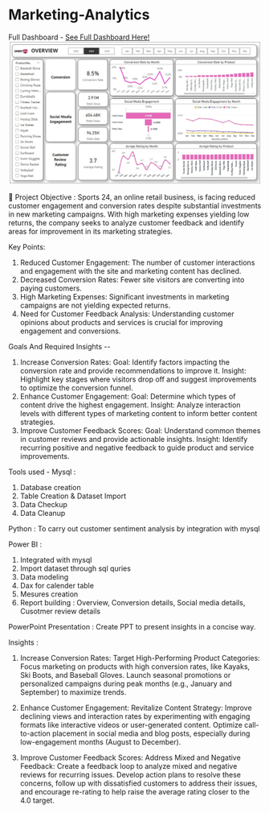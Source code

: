 # Marketing-Analytics

Full Dashboard - [See Full Dashboard Here!](https://app.powerbi.com/view?r=eyJrIjoiMjQ1MjEwMWUtYTRkZi00NWYxLTg1OTAtMzk0NjMyOGQ5MzE2IiwidCI6ImRmODY3OWNkLWE4MGUtNDVkOC05OWFjLWM4M2VkN2ZmOTVhMCJ9)
![See Dashboard](Overview1.jpg)

🎯 Project Objective : 
Sports 24, an online retail business, is facing reduced customer engagement and conversion rates despite substantial investments in new marketing campaigns. With high marketing expenses yielding low returns, 
the company seeks to analyze customer feedback and identify areas for improvement in its marketing strategies.

Key Points:
1. Reduced Customer Engagement: The number of customer interactions and engagement with the site and marketing content has declined.
2. Decreased Conversion Rates: Fewer site visitors are converting into paying customers.
3. High Marketing Expenses: Significant investments in marketing campaigns are not yielding expected returns.
4. Need for Customer Feedback Analysis: Understanding customer opinions about products and services is crucial for improving engagement and conversions.

Goals And Required Insights --
1. Increase Conversion Rates:
Goal: Identify factors impacting the conversion rate and provide recommendations to improve it.
Insight: Highlight key stages where visitors drop off and suggest improvements to optimize the conversion funnel.
2. Enhance Customer Engagement:
Goal: Determine which types of content drive the highest engagement. 
Insight: Analyze interaction levels with different types of marketing content to inform better content strategies.
3. Improve Customer Feedback Scores:
Goal: Understand common themes in customer reviews and provide actionable insights.
Insight: Identify recurring positive and negative feedback to guide product and service improvements.

Tools used -
Mysql : 
1. Database creation
2. Table Creation & Dataset Import
3. Data Checkup
4. Data Cleanup

Python :
To carry out customer sentiment analysis by integration with mysql

Power BI :
1. Integrated with mysql
2. Import dataset through sql quries
3. Data modeling
4. Dax for calender table
5. Mesures creation
6. Report building : Overview, Conversion details, Social media details, Cusotmer review details

PowerPoint Presentation :
Create PPT to present insights in a concise way.

Insights :
1. Increase Conversion Rates: 
Target High-Performing Product Categories: Focus marketing on products with high conversion rates, like Kayaks, Ski Boots, and Baseball Gloves. Launch seasonal promotions or 
personalized campaigns during peak months (e.g., January and September) to maximize trends.

2. Enhance Customer Engagement: 
Revitalize Content Strategy: Improve declining views and interaction rates by experimenting with engaging formats like interactive videos or user-generated content. Optimize call-to-action placement in social media and blog posts, especially during low-engagement months (August to December).

4. Improve Customer Feedback Scores: 
Address Mixed and Negative Feedback: Create a feedback loop to analyze mixed and negative reviews for recurring issues. Develop action plans to resolve these concerns, follow up with dissatisfied customers to address their issues, and encourage re-rating to help raise the average rating closer to the 4.0 target.






